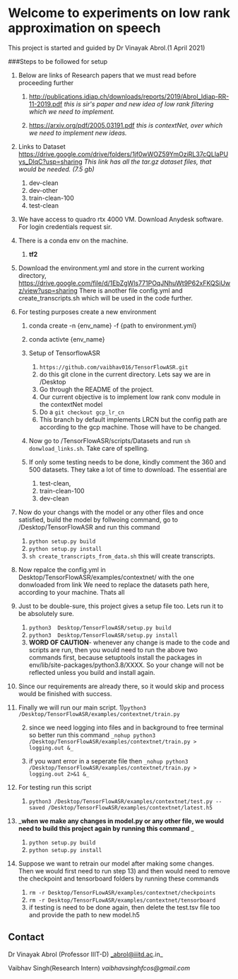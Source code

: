 # Welcome to experiments on low rank approximation on speech 
This project is started and guided by Dr Vinayak Abrol.(1 April 2021) 

###Steps to be followed for setup 

1) Below are links of Research papers that we must read before proceeding further 
    1) http://publications.idiap.ch/downloads/reports/2019/Abrol_Idiap-RR-11-2019.pdf
        _this is sir's paper and new idea of low rank filtering which we need to implement._
    
    2) https://arxiv.org/pdf/2005.03191.pdf  _this is contextNet, over which we need to implement new ideas._
    
2) Links to Dataset  https://drive.google.com/drive/folders/1jf0wWOZ59YmOziRL37cQLlaPUys_DlqC?usp=sharing 
_This link has all the tar.gz dataset files, that would be needed. (7.5 gb)_
    1) dev-clean
    2) dev-other
    3) train-clean-100
    4) test-clean
    
3) We have access to quadro rtx 4000 VM. Download Anydesk software. For login credentials request sir.
    
4) There is a conda env on the machine. 
    1) **tf2** 
    
5) Download the environment.yml and store in the current working directory, https://drive.google.com/file/d/1EbZgWls771POqJNhuWt9P62xFKQSiUwz/view?usp=sharing
There is another file config.yml and create_transcripts.sh which will be used in the code further.  

6) For testing purposes create a new environment
    1) conda create -n {env_name} -f {path to environment.yml}
    2) conda activte {env_name}
    3) Setup of TensorflowASR 
        1) `https://github.com/vaibhav016/TensorFlowASR.git`
        2) do this git clone in the current directory. Lets say we are in /Desktop 
        3) Go through the README of the project. 
        4) Our current objective is to implement low rank conv module in the contextNet model
        5) Do a `git checkout gcp_lr_cn`
        6) This branch by default implements LRCN but the config path are according to the gcp machine. Those will have to be changed.
    
    4) Now go to /TensorFlowASR/scripts/Datasets and run `sh donwload_links.sh`. Take care of spelling. 
    5) If only some testing needs to be done, kindly comment the 360 and 500 datasets. They take a lot of time to download. The essential are 
        1) test-clean, 
        2) train-clean-100
        3) dev-clean

 
7) Now do your changs with the model or any other files and once satisfied, build the model by follwoing command, go to /Desktop/TensorFlowASR and run this command
    1) `python setup.py build`
    2) `python setup.py install`
    2) `sh create_transcripts_from_data.sh`
    this will create transcripts. 

8) Now repalce the config.yml in Desktop/TensorFlowASR/examples/contextnet/ with the one donwloaded from link
We need to replace the datasets path here, according to your machine. Thats all

9) Just to be double-sure, this project gives a setup file too. Lets run it to be absolutely sure. 
    1) `python3  Desktop/TensorFlowASR/setup.py build`
    2) `python3  Desktop/TensorFlowASR/setup.py install`
    3) **WORD OF CAUTION**- whenever any change is made to the code and scripts are run, then you would need to run the above two commands first, because setuptools install
    the packages in env/lib/site-packages/python3.8/XXXX. So your change will not be reflected unless you build and install again. 

10) Since our requirements are already there, so it would skip and process would be finished with success.

11) Finally we will run our main script.
    1)`python3 /Desktop/TensorFlowASR/examples/contextnet/train.py`
    
    2) since we need logging into files and in background to free terminal so better run this command
     `_nohup python3 /Desktop/TensorFlowASR/examples/contextnet/train.py > logging.out &_`
     
    3) if you want error in a seperate file then 
         `_nohup python3 /Desktop/TensorFlowASR/examples/contextnet/train.py > logging.out 2>&1 &_`

12) For testing run this script 
    1) `python3 /Desktop/TensorFlowASR/examples/contextnet/test.py --saved /Desktop/TensorFlowASR/examples/contextnet/latest.h5`

13) _**when we make any changes in model.py or any other file, we would need to build this project again by running this command** _
    1) `python setup.py build` 
    2) `python setup.py install`

14) Suppose we want to retrain our model after making some changes. Then we would first need to run step 13) and then would need to remove the checkpoint and tensorboard folders by running these commands
    1) `rm -r Desktop/TensorFLowASR/examples/contextnet/checkpoints`
    2) `rm -r Desktop/TensorFLowASR/examples/contextnet/tensorboard`
    3)  if testing is need to be done again, then delete the test.tsv file too and provide the path to new model.h5
     



## Contact

Dr Vinayak Abrol (Professor IIIT-D) _abrol@iiitd.ac.in_


Vaibhav Singh(Research Intern) _vaibhavsinghfcos@gmail.com_

